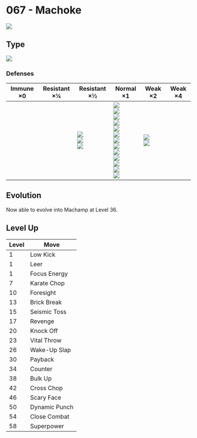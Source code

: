# 067 - Machoke
![][067]

## Type

![][fighting]

### Defenses

Immune ×0 | Resistant ×¼ | Resistant ×½                             | Normal ×1                                                                                                                                                                                                   | Weak ×2                        | Weak ×4 | 
---       | ---          | ---                                      | ---                                                                                                                                                                                                         | ---                            | ---     | 
          |              | ![][rock]<br> ![][bug]<br> ![][dark]<br> | ![][normal]<br> ![][fighting]<br> ![][poison]<br> ![][ground]<br> ![][ghost]<br> ![][steel]<br> ![][fire]<br> ![][water]<br> ![][grass]<br> ![][electric]<br> ![][psychic]<br> ![][ice]<br> ![][dragon]<br> | ![][flying]<br> ![][fairy]<br> |         | 

## Evolution
Now able to evolve into Machamp at Level 36.

## Level Up

Level | Move          | 
---   | ---           | 
1     | Low Kick      | 
1     | Leer          | 
1     | Focus Energy  | 
7     | Karate Chop   | 
10    | Foresight     | 
13    | Brick Break   | 
15    | Seismic Toss  | 
17    | Revenge       | 
20    | Knock Off     | 
23    | Vital Throw   | 
26    | Wake-Up Slap  | 
30    | Payback       | 
34    | Counter       | 
38    | Bulk Up       | 
42    | Cross Chop    | 
46    | Scary Face    | 
50    | Dynamic Punch | 
54    | Close Combat  | 
58    | Superpower    | 

[067]: ../img/pokemon/067.png
[normal]: ../img/types/normal.png
[fire]: ../img/types/fire.png
[fighting]: ../img/types/fighting.png
[water]: ../img/types/water.png
[flying]: ../img/types/flying.png
[grass]: ../img/types/grass.png
[poison]: ../img/types/poison.png
[electric]: ../img/types/electric.png
[ground]: ../img/types/ground.png
[psychic]: ../img/types/psychic.png
[rock]: ../img/types/rock.png
[ice]: ../img/types/ice.png
[bug]: ../img/types/bug.png
[dragon]: ../img/types/dragon.png
[ghost]: ../img/types/ghost.png
[dark]: ../img/types/dark.png
[steel]: ../img/types/steel.png
[fairy]: ../img/types/fairy.png
